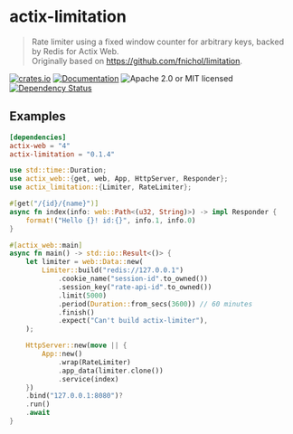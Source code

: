 # actix-limitation

> Rate limiter using a fixed window counter for arbitrary keys, backed by Redis for Actix Web.  
> Originally based on <https://github.com/fnichol/limitation>.

[![crates.io](https://img.shields.io/crates/v/actix-limitation?label=latest)](https://crates.io/crates/actix-limitation)
[![Documentation](https://docs.rs/actix-limitation/badge.svg?version=0.1.4)](https://docs.rs/actix-limitation/0.1.4)
![Apache 2.0 or MIT licensed](https://img.shields.io/crates/l/actix-limitation)
[![Dependency Status](https://deps.rs/crate/actix-limitation/0.1.4/status.svg)](https://deps.rs/crate/actix-limitation/0.1.4)

## Examples

```toml
[dependencies]
actix-web = "4"
actix-limitation = "0.1.4"
```

```rust
use std::time::Duration;
use actix_web::{get, web, App, HttpServer, Responder};
use actix_limitation::{Limiter, RateLimiter};

#[get("/{id}/{name}")]
async fn index(info: web::Path<(u32, String)>) -> impl Responder {
    format!("Hello {}! id:{}", info.1, info.0)
}

#[actix_web::main]
async fn main() -> std::io::Result<()> {
    let limiter = web::Data::new(
        Limiter::build("redis://127.0.0.1")
            .cookie_name("session-id".to_owned())
            .session_key("rate-api-id".to_owned())
            .limit(5000)
            .period(Duration::from_secs(3600)) // 60 minutes
            .finish()
            .expect("Can't build actix-limiter"),
    );

    HttpServer::new(move || {
        App::new()
            .wrap(RateLimiter)
            .app_data(limiter.clone())
            .service(index)
    })
    .bind("127.0.0.1:8080")?
    .run()
    .await
}
```
